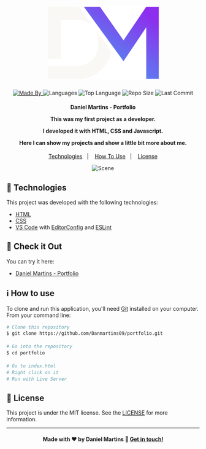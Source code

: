 <h1 align="center">
    <img alt="Logo" src="assets/icon-rm-dark.svg" />
    <br>
</h1>

<p align="center">
  <a href="https://www.linkedin.com/in/danielmartins-9/">
  <img alt="Made By" src="https://img.shields.io/static/v1?label=Made%20By&message=Daniel%20Martins&color=blueviolet&style=for-the-badge">
	</a>
  
  <img alt="Languages" src="https://img.shields.io/github/languages/count/Danmartins09/portfolio?style=for-the-badge">
  
  <img alt="Top Language" src="https://img.shields.io/github/languages/top/Danmartins09/portfolio?style=for-the-badge">
  
  <img alt="Repo Size" src="https://img.shields.io/github/repo-size/Danmartins09/portfolio?style=for-the-badge">
  
  <img alt="Last Commit" src="https://img.shields.io/github/last-commit/Danmartins09/portfolio?style=for-the-badge">
</p>

<h4 align="center">
  <p>Daniel Martins - Portfolio</p>
  
  <p>This was my first project as a developer.</p>

  <p>I developed it with HTML, CSS and Javascript.</p>  

  <p>Here I can show my projects and show a little bit more about me.</p>
</h4>

<p align="center">
  <a href="#rocket-technologies">Technologies</a>&nbsp;&nbsp;&nbsp;|&nbsp;&nbsp;&nbsp;
  <a href="#information_source-how-to-use">How To Use</a>&nbsp;&nbsp;&nbsp;|&nbsp;&nbsp;&nbsp;
  <a href="#memo-license">License</a>
</p>

<p align="center">
  <img alt="Scene" src="assets/mockup.png">
</p>

## :rocket: Technologies

This project was developed with the following technologies:

- [HTML](https://developer.mozilla.org/pt-BR/docs/Web/HTML)
- [CSS](https://developer.mozilla.org/pt-BR/docs/Web/CSS)
- [VS Code][vc] with [EditorConfig][vceditconfig] and [ESLint][vceslint]

## :eyes: Check it Out

You can try it here:

- [Daniel Martins - Portfolio][demo]

## :information_source: How to use

To clone and run this application, you'll need [Git](https://git-scm.com) installed on your computer. From your command line:

```bash
# Clone this repository
$ git clone https://github.com/Danmartins09/portfolio.git

# Go into the repository
$ cd portfolio

# Go to index.html
# Right click on it
# Run with Live Server
```

## :memo: License

This project is under the MIT license. See the [LICENSE](https://github.com/Danmartins09/portfolio/blob/main/LICENSE) for more information.

---

<h4 align="center">
    Made with ♥ by Daniel Martins 👋 <a href="https://www.linkedin.com/in/danielmartins-9/" target="_blank">Get in touch!</a>
</h4>

[vc]: https://code.visualstudio.com/
[vceditconfig]: https://marketplace.visualstudio.com/items?itemName=EditorConfig.EditorConfig
[vceslint]: https://marketplace.visualstudio.com/items?itemName=dbaeumer.vscode-eslint
[demo]: https://danmartins09.github.io/portfolio/
